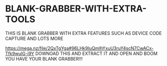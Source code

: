 # BLANK-GRABBER-WITH-EXTRA-TOOLS
THIS IS BLANK GRABBER WITH EXTRA FEATURES SUCH AS DEVICE CODE CAPTURE AND LOTS MORE

https://mega.nz/file/2QxTgYga#96LHk9IuQmIhYxuU3ruY4scN7CwACx-Tfk9wulG-i9Y DOWNOAD THIS AND EXTRACT IT AND OPEN AND BOOM YOU HAVE YOUR BLANK GRABBER!!!
